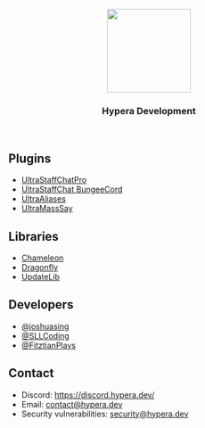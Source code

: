<p align="center">
  <img src="https://github.com/HyperaOfficial/.github/blob/master/hypera-icon@2x.png" height="150">
  <h3 align="center">Hypera Development</h3>
</p>
<br>

## Plugins
 - [UltraStaffChatPro](https://www.spigotmc.org/resources/80461/)
 - [UltraStaffChat BungeeCord](https://www.spigotmc.org/resources/68956/)
 - [UltraAliases](https://www.spigotmc.org/resources/84499/)
 - [UltraMassSay](https://www.spigotmc.org/resources/71997/)

## Libraries
 - [Chameleon](https://github.com/HyperaOfficial/Chameleon/)
 - [Dragonfly](https://github.com/HyperaOfficial/Dragonfly/)
 - [UpdateLib](https://github.com/HyperaOfficial/UpdateLib/)

## Developers
 - [@joshuasing](https://github.com/joshuasing)
 - [@SLLCoding](https://github.com/SLLCoding)
 - [@FitztianPlays](https://github.com/FitztianPlays)


## Contact
 - Discord: https://discord.hypera.dev/
 - Email: [contact@hypera.dev](mailto:contact@hypera.dev)
 - Security vulnerabilities: [security@hypera.dev](mailto:security@hypera.dev)
